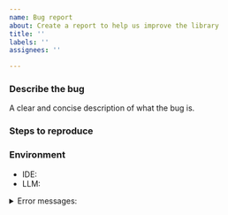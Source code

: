 ```yaml
---
name: Bug report
about: Create a report to help us improve the library
title: ''
labels: ''
assignees: ''

---
```


<!-- Before raising, please check whether somebody else has already reported your issue. -->

### Describe the bug
A clear and concise description of what the bug is.

### Steps to reproduce


### Environment
* IDE:
* LLM:

<!-- Error messages, if any -->
<details><summary>Error messages:</summary>

```

```
</details>